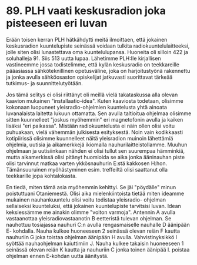 


    
# 89. PLH vaati keskusradion joka pisteeseen eri luvan

Erään toisen kerran PLH hätkähdytti meitä ilmoittaen, että jokainen keskusradion kuuntelupiste 
seinässä voidaan tulkita radiokuuntelulaitteeksi, jolle siten olisi lunastettava oma kuuntelulupansa. 
Huoneita oli silloin 422 ja soluhalleja 91. Siis 513 uutta lupaa. Lähetimme PLH:IIe kirjallisen 
vastineemme jossa todistelimme, että kylän keskusradio on teekkareille pääasiassa sähköteknillinen 
opetusväline, joka on harjoitustyönä rakennettu ja jonka avulla sähköosaston opiskelijat jatkuvasti 
suorittavat tärkeää tutkimus- ja suunnittelutyötään.

Jos tämä selitys ei olisi riittänyt oli meillä vielä takataskussa alla olevan kaavion mukainen 
"installaatio-idea". Kuten kaaviosta todetaan, olisimme kokonaan luopuneet yleisradio-ohjelmien 
kuuntelusta yhtä ainoata luvanalaista laitetta lukuun ottamatta. Sen avulla taltioitua ohjelmaa olisimme 
sitten kuunnelleet "joskus myöhemmin" eri magnetofonin avulla ja kaiken lisäksi "eri paikassa". 
Mistään radiokuuntelusta ei näin ollen olisi voitu puhuakaan, vielä vähemmän julkisesta esityksestä. 
Noin vain kodikkaasti kotipiirissä olisimme kuunnelleet näitä yleisradion muinoin lähettämiä ohjelmia, 
uutisia ja aikamerkkejä ikiomalla nauhurilaitteistollamme. Muuhun ohjelmaan ja uutisiinkaan nähden 
ei olisi tullut sen suurempaa hämminkiä, mutta aikamerkissä olisi pitänyt huomioida se aika jonka 
ääninauhan piste olisi tarvinnut matkaa varten ykkösnauhurin E:stä kakkosen H:hon. Tämänsuuruinen 
myöhästyminen esim. treffeiltä olisi saattanut olla teekkarille jopa kohtalokasta.

En tiedä, miten tämä asia myöhemmin kehittyi. Se jäi "pöydälle" minun poistuttuani Otaniemestä. Olisi 
aika mielenkiintoista tietää miten ideamme mukainen nauhankuuntelu olisi voitu todistaa yleisradio-
ohjelman sellaiseksi kuunteluksi, että jokainen kuuntelupiste tarvitsisi luvan. Idean keksiessämme me 
ainakin olimme "voiton varmoja". Antennin A avulla vastaanottaa yleisradiovastaanotin B eetteristä 
tulevan ohjelman. Se nauhottuu tosiajassa nauhuri C:n avulla rengasmaiselle nauhalle D äänipään E-
kohdalla. Nauha kulkee huoneeseen 2 seinässä olevan reiän F kautta nauhuriin G joka toistaa ohjelman 
äänipään H avulla. Vahvistinyksikkö I syöttää nauhaohjelman kaiuttimiin J. Nauha kulkee takaisin 
huoneeseen 1 seinässä olevan reiän K kautta ja nauhuriin C jonka toinen äänipää I. poistaa ohjelman 
ennen E-kohdan uutta äänitystä.
